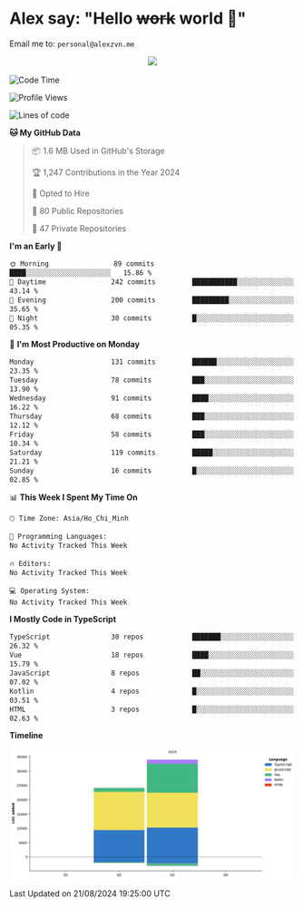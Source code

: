 # Alex say: "Hello ~~work~~ world 🐾"
Email me to: `personal@alexzvn.me`


<p align=center>
  <a href="https://skillicons.dev">
    <img src="https://skillicons.dev/icons?i=ts,js,php,nodejs,bun,vue,nuxt,react,svelte,tauri,laravel,rust,mongodb,docker,electron,redis,rabbitmq,tailwind,git,cloudflare,elysia,mysql,nginx,rollupjs,sentry,ubuntu,yarn,html,css,vite" />
  </a>
</p>

<!--START_SECTION:waka-->
![Code Time](http://img.shields.io/badge/Code%20Time-1%2C066%20hrs%2055%20mins-blue)

![Profile Views](http://img.shields.io/badge/Profile%20Views-5-blue)

![Lines of code](https://img.shields.io/badge/From%20Hello%20World%20I%27ve%20Written-58.1%20thousand%20lines%20of%20code-blue)

**🐱 My GitHub Data** 

> 📦 1.6 MB Used in GitHub's Storage 
 > 
> 🏆 1,247 Contributions in the Year 2024
 > 
> 💼 Opted to Hire
 > 
> 📜 80 Public Repositories 
 > 
> 🔑 47 Private Repositories 
 > 
**I'm an Early 🐤** 

```text
🌞 Morning                89 commits          ████░░░░░░░░░░░░░░░░░░░░░   15.86 % 
🌆 Daytime                242 commits         ███████████░░░░░░░░░░░░░░   43.14 % 
🌃 Evening                200 commits         █████████░░░░░░░░░░░░░░░░   35.65 % 
🌙 Night                  30 commits          █░░░░░░░░░░░░░░░░░░░░░░░░   05.35 % 
```
📅 **I'm Most Productive on Monday** 

```text
Monday                   131 commits         ██████░░░░░░░░░░░░░░░░░░░   23.35 % 
Tuesday                  78 commits          ███░░░░░░░░░░░░░░░░░░░░░░   13.90 % 
Wednesday                91 commits          ████░░░░░░░░░░░░░░░░░░░░░   16.22 % 
Thursday                 68 commits          ███░░░░░░░░░░░░░░░░░░░░░░   12.12 % 
Friday                   58 commits          ███░░░░░░░░░░░░░░░░░░░░░░   10.34 % 
Saturday                 119 commits         █████░░░░░░░░░░░░░░░░░░░░   21.21 % 
Sunday                   16 commits          █░░░░░░░░░░░░░░░░░░░░░░░░   02.85 % 
```


📊 **This Week I Spent My Time On** 

```text
🕑︎ Time Zone: Asia/Ho_Chi_Minh

💬 Programming Languages: 
No Activity Tracked This Week

🔥 Editors: 
No Activity Tracked This Week

💻 Operating System: 
No Activity Tracked This Week
```

**I Mostly Code in TypeScript** 

```text
TypeScript               30 repos            ███████░░░░░░░░░░░░░░░░░░   26.32 % 
Vue                      18 repos            ████░░░░░░░░░░░░░░░░░░░░░   15.79 % 
JavaScript               8 repos             ██░░░░░░░░░░░░░░░░░░░░░░░   07.02 % 
Kotlin                   4 repos             █░░░░░░░░░░░░░░░░░░░░░░░░   03.51 % 
HTML                     3 repos             █░░░░░░░░░░░░░░░░░░░░░░░░   02.63 % 
```



**Timeline**

![Lines of Code chart](https://raw.githubusercontent.com/alexzvn/alexzvn/main/assets/bar_graph.png)


 Last Updated on 21/08/2024 19:25:00 UTC
<!--END_SECTION:waka-->
